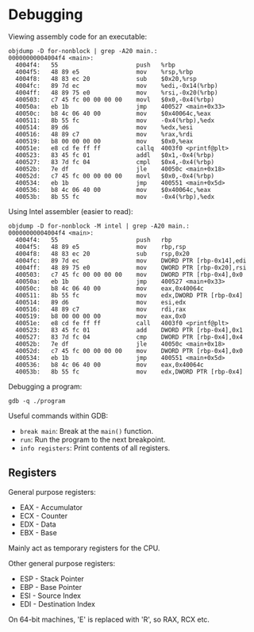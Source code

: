 Debugging
=========

Viewing assembly code for an executable:

```
objdump -D for-nonblock | grep -A20 main.:
00000000004004f4 <main>:
  4004f4:	55                   	push   %rbp
  4004f5:	48 89 e5             	mov    %rsp,%rbp
  4004f8:	48 83 ec 20          	sub    $0x20,%rsp
  4004fc:	89 7d ec             	mov    %edi,-0x14(%rbp)
  4004ff:	48 89 75 e0          	mov    %rsi,-0x20(%rbp)
  400503:	c7 45 fc 00 00 00 00 	movl   $0x0,-0x4(%rbp)
  40050a:	eb 1b                	jmp    400527 <main+0x33>
  40050c:	b8 4c 06 40 00       	mov    $0x40064c,%eax
  400511:	8b 55 fc             	mov    -0x4(%rbp),%edx
  400514:	89 d6                	mov    %edx,%esi
  400516:	48 89 c7             	mov    %rax,%rdi
  400519:	b8 00 00 00 00       	mov    $0x0,%eax
  40051e:	e8 cd fe ff ff       	callq  4003f0 <printf@plt>
  400523:	83 45 fc 01          	addl   $0x1,-0x4(%rbp)
  400527:	83 7d fc 04          	cmpl   $0x4,-0x4(%rbp)
  40052b:	7e df                	jle    40050c <main+0x18>
  40052d:	c7 45 fc 00 00 00 00 	movl   $0x0,-0x4(%rbp)
  400534:	eb 1b                	jmp    400551 <main+0x5d>
  400536:	b8 4c 06 40 00       	mov    $0x40064c,%eax
  40053b:	8b 55 fc             	mov    -0x4(%rbp),%edx
```

Using Intel assembler (easier to read):

```
objdump -D for-nonblock -M intel | grep -A20 main.:
00000000004004f4 <main>:
  4004f4:	55                   	push   rbp
  4004f5:	48 89 e5             	mov    rbp,rsp
  4004f8:	48 83 ec 20          	sub    rsp,0x20
  4004fc:	89 7d ec             	mov    DWORD PTR [rbp-0x14],edi
  4004ff:	48 89 75 e0          	mov    QWORD PTR [rbp-0x20],rsi
  400503:	c7 45 fc 00 00 00 00 	mov    DWORD PTR [rbp-0x4],0x0
  40050a:	eb 1b                	jmp    400527 <main+0x33>
  40050c:	b8 4c 06 40 00       	mov    eax,0x40064c
  400511:	8b 55 fc             	mov    edx,DWORD PTR [rbp-0x4]
  400514:	89 d6                	mov    esi,edx
  400516:	48 89 c7             	mov    rdi,rax
  400519:	b8 00 00 00 00       	mov    eax,0x0
  40051e:	e8 cd fe ff ff       	call   4003f0 <printf@plt>
  400523:	83 45 fc 01          	add    DWORD PTR [rbp-0x4],0x1
  400527:	83 7d fc 04          	cmp    DWORD PTR [rbp-0x4],0x4
  40052b:	7e df                	jle    40050c <main+0x18>
  40052d:	c7 45 fc 00 00 00 00 	mov    DWORD PTR [rbp-0x4],0x0
  400534:	eb 1b                	jmp    400551 <main+0x5d>
  400536:	b8 4c 06 40 00       	mov    eax,0x40064c
  40053b:	8b 55 fc             	mov    edx,DWORD PTR [rbp-0x4]
```

Debugging a program:

```
gdb -q ./program
```

Useful commands within GDB:

 * `break main`: Break at the `main()` function.
 * `run`: Run the program to the next breakpoint.
 * `info registers`: Print contents of all registers.
 
Registers
---------

General purpose registers:

 * EAX - Accumulator
 * ECX - Counter
 * EDX - Data
 * EBX - Base

Mainly act as temporary registers for the CPU.

Other general purpose registers:

 * ESP - Stack Pointer
 * EBP - Base Pointer
 * ESI - Source Index
 * EDI - Destination Index

On 64-bit machines, 'E' is replaced with 'R', so RAX, RCX etc.
